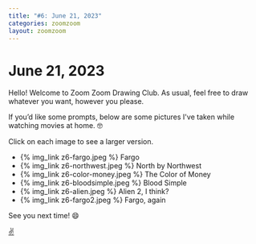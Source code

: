 ```yaml
---
title: "#6: June 21, 2023"
categories: zoomzoom
layout: zoomzoom
---
```


# June 21, 2023

Hello! Welcome to Zoom Zoom Drawing Club. As usual, feel free to draw whatever you want, however you please.

If you’d like some prompts, below are some pictures I've taken while watching movies at home. 🤓

Click on each image to see a larger version.


<ul class="reference-photos">
  <li>
    {% img_link z6-fargo.jpeg %}
    <span>Fargo</span>
  </li>
  <li>
    {% img_link z6-northwest.jpeg %}
    <span>North by Northwest</span>
  </li>
  <li>
    {% img_link z6-color-money.jpeg %}
    <span>The Color of Money</span>
  </li>
  <li>
    {% img_link z6-bloodsimple.jpeg %}
    <span>Blood Simple</span>
  </li>
  <li>
    {% img_link z6-alien.jpeg %}
    <span>Alien 2, I think?</span>
  </li>
  <li>
    {% img_link z6-fargo2.jpeg %}
    <span>Fargo, again</span>
  </li>
</ul>

See you next time! 😄

<div class="footer-symbol"><a href="https://mrshawnliu.com">✌</a></div>
